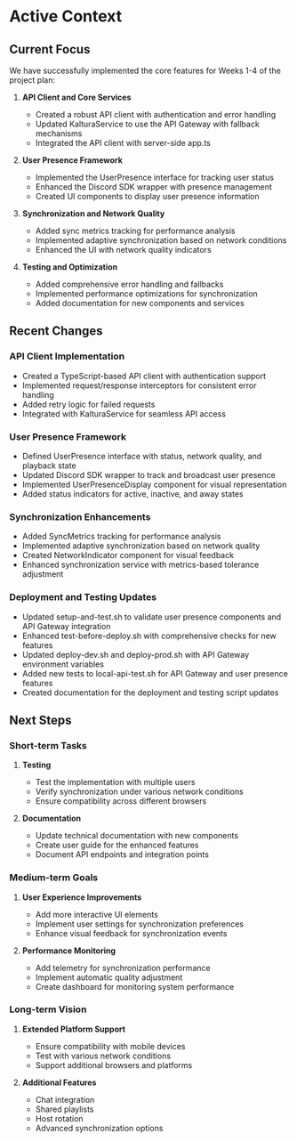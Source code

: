 # Active Context

## Current Focus
We have successfully implemented the core features for Weeks 1-4 of the project plan:

1. **API Client and Core Services**
   - Created a robust API client with authentication and error handling
   - Updated KalturaService to use the API Gateway with fallback mechanisms
   - Integrated the API client with server-side app.ts

2. **User Presence Framework**
   - Implemented the UserPresence interface for tracking user status
   - Enhanced the Discord SDK wrapper with presence management
   - Created UI components to display user presence information

3. **Synchronization and Network Quality**
   - Added sync metrics tracking for performance analysis
   - Implemented adaptive synchronization based on network conditions
   - Enhanced the UI with network quality indicators

4. **Testing and Optimization**
   - Added comprehensive error handling and fallbacks
   - Implemented performance optimizations for synchronization
   - Added documentation for new components and services

## Recent Changes

### API Client Implementation
- Created a TypeScript-based API client with authentication support
- Implemented request/response interceptors for consistent error handling
- Added retry logic for failed requests
- Integrated with KalturaService for seamless API access

### User Presence Framework
- Defined UserPresence interface with status, network quality, and playback state
- Updated Discord SDK wrapper to track and broadcast user presence
- Implemented UserPresenceDisplay component for visual representation
- Added status indicators for active, inactive, and away states

### Synchronization Enhancements
- Added SyncMetrics tracking for performance analysis
- Implemented adaptive synchronization based on network quality
- Created NetworkIndicator component for visual feedback
- Enhanced synchronization service with metrics-based tolerance adjustment

### Deployment and Testing Updates
- Updated setup-and-test.sh to validate user presence components and API Gateway integration
- Enhanced test-before-deploy.sh with comprehensive checks for new features
- Updated deploy-dev.sh and deploy-prod.sh with API Gateway environment variables
- Added new tests to local-api-test.sh for API Gateway and user presence features
- Created documentation for the deployment and testing script updates

## Next Steps

### Short-term Tasks
1. **Testing**
   - Test the implementation with multiple users
   - Verify synchronization under various network conditions
   - Ensure compatibility across different browsers

2. **Documentation**
   - Update technical documentation with new components
   - Create user guide for the enhanced features
   - Document API endpoints and integration points

### Medium-term Goals
1. **User Experience Improvements**
   - Add more interactive UI elements
   - Implement user settings for synchronization preferences
   - Enhance visual feedback for synchronization events

2. **Performance Monitoring**
   - Add telemetry for synchronization performance
   - Implement automatic quality adjustment
   - Create dashboard for monitoring system performance

### Long-term Vision
1. **Extended Platform Support**
   - Ensure compatibility with mobile devices
   - Test with various network conditions
   - Support additional browsers and platforms

2. **Additional Features**
   - Chat integration
   - Shared playlists
   - Host rotation
   - Advanced synchronization options